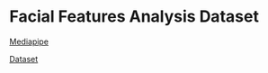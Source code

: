 # Facial Features Analysis Dataset

[Mediapipe](https://github.com/google-ai-edge/mediapipe/tree/master)

[Dataset](https://www.kaggle.com/datasets/vishesh1412/celebrity-face-image-dataset)